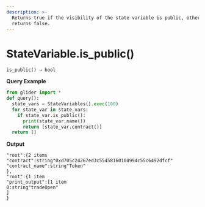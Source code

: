 ```yaml
---
description: >-
  Returns true if the visibility of the state variable is public, otherwise
  returns false.
---
```


# StateVariable.is\_public()

`is_public() → bool`

**Query Example**

```python
from glider import *
def query():
  state_vars = StateVariables().exec(100)
  for state_var in state_vars:
    if state_var.is_public():
      print(state_var.name())
      return [state_var.contract()]
  return []
```

**Output**

```solidity
"root":{2 items
"contract":string"0xd705c24267ed3c55458160104994c55c6492dfcf"
"contract_name":string"Token"
},
"root":{1 item
"print_output":[1 item
0:string"tradeOpen"
]
}
```
